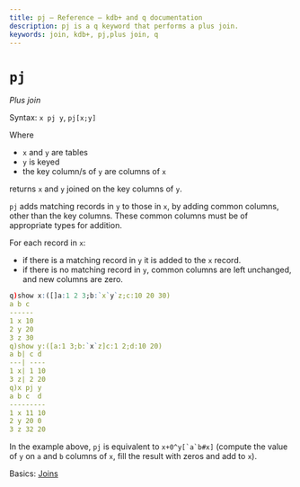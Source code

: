 ```yaml
---
title: pj – Reference – kdb+ and q documentation
description: pj is a q keyword that performs a plus join.
keywords: join, kdb+, pj,plus join, q
---
```

# `pj` 





_Plus join_

Syntax: `x pj y`, `pj[x;y]`

Where

-   `x` and `y` are tables
-   `y` is keyed
-   the key column/s of `y` are columns of `x`

returns `x` and `y` joined on the key columns of `y`.

`pj` adds matching records in `y` to those in `x`, by adding common columns, other than the key columns. These common columns must be of appropriate types for addition.

For each record in `x`:

-   if there is a matching record in `y` it is added to the `x` record.
-   if there is no matching record in `y`, common columns are left unchanged, and new columns are zero.

```q
q)show x:([]a:1 2 3;b:`x`y`z;c:10 20 30)
a b c
------
1 x 10
2 y 20
3 z 30
q)show y:([a:1 3;b:`x`z]c:1 2;d:10 20)
a b| c d
---| ----
1 x| 1 10
3 z| 2 20
q)x pj y
a b c  d
---------
1 x 11 10
2 y 20 0
3 z 32 20
```

In the example above, `pj` is equivalent to `` x+0^y[`a`b#x] `` (compute the value of `y` on `a` and `b` columns of `x`, fill the result with zeros and add to `x`).


<i class="far fa-hand-point-right"></i> 
Basics: [Joins](../basics/joins.md)

